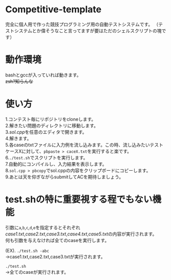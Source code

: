 # Competitive-template
 完全に個人用で作った競技プログラミング用の自動テストシステムです。
（テストシステムとか偉そうなこと言ってますが要はただのシェルスクリプトの塊です）

# 動作環境
bashとgccが入っていれば動きます。  
~~zsh?知らんな~~

# 使い方
 1.コンテスト毎にリポジトリをcloneします。  
 2.解きたい問題のディレクトリに移動します。  
 3.*sol.cpp*を任意のエディタで開きます。  
 4.解きます。  
 5.各caseのtxtファイルに入力例を流し込みます。この時、流し込みたいテストケースXに対して、```pbpaste > caceX.txt```を実行すると楽です。  
6.```./test.sh```でスクリプトを実行します。  
7.自動的にコンパイルし、入力結果を表示します。  
8.```sol.cpp > pbcopy```でsol.cppの内容をクリップボードにコピーします。  
9.あとは天を仰ぎながらsubmitしてACを期待しましょう。  

# test.shの特に重要視する程でもない機能
引数に```a```,```b```,```c```,```d```,```e```を指定するとそれぞれ*case1.txt*,*case2.txt*,*case3.txt*,*case4.txt*,*case5.txt*の内容が実行されます。  
何も引数を与えなければ全てのcaseを実行します。  

(EX). 
```./test.sh -abc```  
→case1.txt,case2.txt,case3.txtが実行されます。

```./test.sh```  
→全てのcaseが実行されます。
